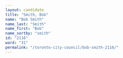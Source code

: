 ```yaml
---
layout: candidate
title: "Smith, Bob"
name: "Bob Smith"
name_last: "Smith"
name_first: "Bob"
name_sortby: "smith"
id: "2116"
ward: "31"
permalink: "/toronto-city-council/bob-smith-2116/"
---
```

